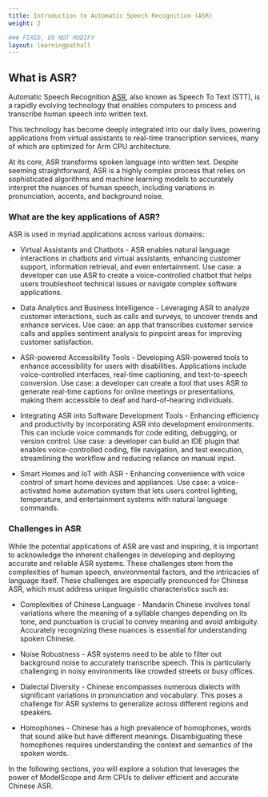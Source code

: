 ```yaml
---
title: Introduction to Automatic Speech Recognition (ASR)
weight: 2

### FIXED, DO NOT MODIFY
layout: learningpathall
---
```


## What is ASR?

Automatic Speech Recognition [ASR](https://en.wikipedia.org/wiki/Speech_recognition), also known as Speech To Text (STT), is a rapidly evolving technology that enables computers to process and transcribe human speech into written text.

This technology has become deeply integrated into our daily lives, powering applications from virtual assistants to real-time transcription services, many of which are optimized for Arm CPU architecture.

At its core, ASR transforms spoken language into written text. Despite seeming straightforward, ASR is a highly complex process that relies on sophisticated algorithms and machine learning models to accurately interpret the nuances of human speech, including variations in pronunciation, accents, and background noise.

### What are the key applications of ASR?

ASR is used in myriad applications across various domains:

* Virtual Assistants and Chatbots - ASR enables natural language interactions in chatbots and virtual assistants, enhancing customer support, information retrieval, and even entertainment. 
Use case: a developer can use ASR to create a voice-controlled chatbot that helps users troubleshoot technical issues or navigate complex software applications.

* Data Analytics and Business Intelligence - Leveraging ASR to analyze customer interactions, such as calls and surveys, to uncover trends and enhance services. 
Use case: an app that transcribes customer service calls and applies sentiment analysis to pinpoint areas for improving customer satisfaction.

* ASR-powered Accessibility Tools - Developing ASR-powered tools to enhance accessibility for users with disabilities.  Applications include voice-controlled interfaces, real-time captioning, and text-to-speech conversion. 
Use case: a developer can create a tool that uses ASR to generate real-time captions for online meetings or presentations, making them accessible to deaf and hard-of-hearing individuals.

* Integrating ASR into Software Development Tools - Enhancing efficiency and productivity by incorporating ASR into development environments. This can include voice commands for code editing, debugging, or version control.
Use case: a developer can build an IDE plugin that enables voice-controlled coding, file navigation, and test execution, streamlining the workflow and reducing reliance on manual input.

* Smart Homes and IoT with ASR - Enhancing convenience with voice control of smart home devices and appliances.
Use case: a voice-activated home automation system that lets users control lighting, temperature, and entertainment systems with natural language commands.

### Challenges in ASR

While the potential applications of ASR are vast and inspiring, it is important to acknowledge the inherent challenges in developing and deploying accurate and reliable ASR systems. These challenges stem from the complexities of human speech, environmental factors, and the intricacies of language itself. These challenges are especially pronounced for Chinese ASR, which must address unique linguistic characteristics such as:

* Complexities of Chinese Language - Mandarin Chinese involves tonal variations where the meaning of a syllable changes depending on its tone, and punctuation is crucial to convey meaning and avoid ambiguity. Accurately recognizing these nuances is essential for understanding spoken Chinese.

* Noise Robustness - ASR systems need to be able to filter out background noise to accurately transcribe speech. This is particularly challenging in noisy environments like crowded streets or busy offices.

* Dialectal Diversity - Chinese encompasses numerous dialects with significant variations in pronunciation and vocabulary. This poses a challenge for ASR systems to generalize across different regions and speakers.

* Homophones - Chinese has a high prevalence of homophones, words that sound alike but have different meanings. Disambiguating these homophones requires understanding the context and semantics of the spoken words.

In the following sections, you will explore a solution that leverages the power of ModelScope and Arm CPUs to deliver efficient and accurate Chinese ASR.
